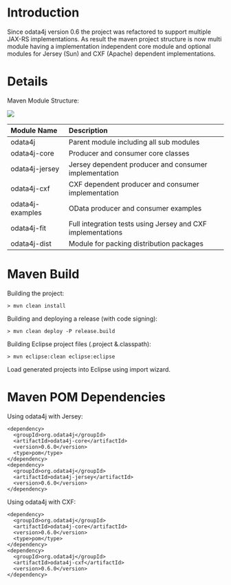 # Introduction #

Since odata4j version 0.6 the project was refactored to support multiple JAX-RS implementations. As result the maven project structure is now multi module having a implementation independent core module and optional modules for Jersey (Sun) and CXF (Apache) dependent implementations.

# Details #

Maven Module Structure:

<img src='http://wiki.odata4j.googlecode.com/hg/odata4j%20-%20modules.png' />

| **Module Name** | **Description** |
|:----------------|:----------------|
| odata4j | Parent module including all sub modules |
| odata4j-core | Producer and consumer core classes |
| odata4j-jersey | Jersey dependent producer and consumer implementation |
| odata4j-cxf | CXF dependent producer and consumer implementation |
| odata4j-examples | OData producer and consumer examples |
| odata4j-fit | Full integration tests using Jersey and CXF implementations |
| odata4j-dist | Module for packing distribution packages |

# Maven Build #

Building the project:

`> mvn clean install`

Building and deploying a release (with code signing):

`> mvn clean deploy -P release.build`

Building Eclipse project files (.project &.classpath):

`> mvn eclipse:clean eclipse:eclipse`

Load generated projects into Eclipse using import wizard.

# Maven POM Dependencies #

Using odata4j with Jersey:

```
<dependency>
  <groupId>org.odata4j</groupId>
  <artifactId>odata4j-core</artifactId>
  <version>0.6.0</version>
  <type>pom</type>
</dependency>
<dependency>
  <groupId>org.odata4j</groupId>
  <artifactId>odata4j-jersey</artifactId>
  <version>0.6.0</version>
</dependency>
```

Using odata4j with CXF:

```
<dependency>
  <groupId>org.odata4j</groupId>
  <artifactId>odata4j-core</artifactId>
  <version>0.6.0</version>
  <type>pom</type>
</dependency>
<dependency>
  <groupId>org.odata4j</groupId>
  <artifactId>odata4j-cxf</artifactId>
  <version>0.6.0</version>
</dependency>
```